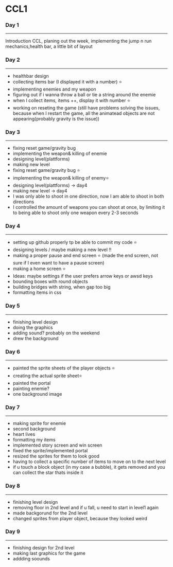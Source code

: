 # CCL1
### Day 1 

******************

Introduction CCL, planing out the week, implementing the jump n run mechanics,health bar, a little bit of layout

### Day 2

******************

- healthbar design
- collecting items bar (I displayed it with a number) ⭐️
- implementing enemies and my weapon 
- figuring out if i wanna throw a ball or tie a string around the enemie 
- when I collect items, items ++, display it with number ⭐️
- working on reseting the game (still have problems solving the issues, because when I restart the game, all the animatead objects are not appearing(probably gravity is the issue))

### Day 3 
 *******************

- fixing reset game/gravity bug 
- implementing the weapon& killing of enemie
- designing level(plattforms)
- making new level 
- fixing reset game/gravity bug ⭐️
- implementing the weapon& killing of enemy⭐️
- designing level(plattforms) -> day4
- making new level -> day4
- I was only able to shoot in one direction, now I am able to shoot in both directions 
- I controlled the amount of weapons you can shoot at once, by limiting it to being able to shoot only one weapon every 2-3 seconds
### Day 4
**************************
- setting up github properly tp be able to commit my code ⭐️
- designing levels / maybe making a new level ‼️
- making a proper pause and end screen ⭐️ (made the end screen, not sure if I even want to have a pause screen)
- making a home screen ⭐️
- Ideas: maybe settings if the user prefers arrow keys or awsd keys 
- bounding boxes with round objects 
- building bridges with string, when gap too big 
- formatting items in css
### Day 5 
*****************************
- finishing level design 
- doing the graphics 
- adding sound? probably on the weekend
- drew the background
### Day 6 
*******************************
- painted the sprite sheets of the player objects ⭐️
- creating the actual sprite sheet⭐️
- painted the portal 
- painting enemie? 
- one background image

### Day 7
********************************
- making sprite for enemie 
- second background 
- heart lives 
- formatting my items 
- implemented story screen and win screen 
- fixed the sprite/implemented portal
- resized the sprites for them to look good 
- having to collect a specific number of items to move on to the next level 
- if u touch a block object (in my case a bubble), it gets removed and you can collect the star thats inside it

### Day 8
********************************
- finishing level design 
- removing floor in 2nd level and if u fall, u need to start in level1 again
- made backgorund for the 2nd level 
- changed sprites from player object, because they looked weird 

### Day 9
******************************
- finishing design for 2nd level 
- making last graphics for the game 
- addding soounds 


